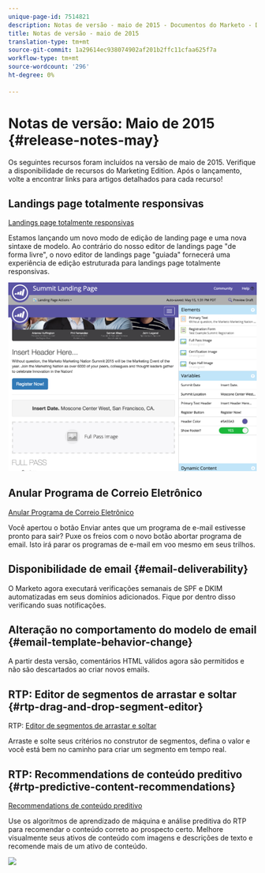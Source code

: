 ```yaml
---
unique-page-id: 7514821
description: Notas de versão - maio de 2015 - Documentos do Marketo - Documentação do produto
title: Notas de versão - maio de 2015
translation-type: tm+mt
source-git-commit: 1a29614ec938074902af201b2ffc11cfaa625f7a
workflow-type: tm+mt
source-wordcount: '296'
ht-degree: 0%

---
```



# Notas de versão: Maio de 2015 {#release-notes-may}

Os seguintes recursos foram incluídos na versão de maio de 2015. Verifique a disponibilidade de recursos do Marketing Edition. Após o lançamento, volte a encontrar links para artigos detalhados para cada recurso!

## Landings page totalmente responsivas

[Landings page totalmente responsivas](../../product-docs/demand-generation/landing-pages/guided-landing-pages/create-a-guided-landing-page.md)

Estamos lançando um novo modo de edição de landing page e uma nova sintaxe de modelo. Ao contrário do nosso editor de landings page &quot;de forma livre&quot;, o novo editor de landings page &quot;guiada&quot; fornecerá uma experiência de edição estruturada para landings page totalmente responsivas.

![](assets/image2015-5-15-13-3a33-3a11.png)

## Anular Programa de Correio Eletrônico

[Anular Programa de Correio Eletrônico](../../product-docs/email-marketing/email-programs/email-program-actions/abort-email-program.md)

Você apertou o botão Enviar antes que um programa de e-mail estivesse pronto para sair? Puxe os freios com o novo botão abortar programa de email. Isto irá parar os programas de e-mail em voo mesmo em seus trilhos.

## Disponibilidade de email  {#email-deliverability}

O Marketo agora executará verificações semanais de SPF e DKIM automatizadas em seus domínios adicionados. Fique por dentro disso verificando suas notificações.

## Alteração no comportamento do modelo de email {#email-template-behavior-change}

A partir desta versão, comentários HTML válidos agora são permitidos e não são descartados ao criar novos emails.

## RTP: Editor de segmentos de arrastar e soltar {#rtp-drag-and-drop-segment-editor}

RTP: [Editor de segmentos de arrastar e soltar](https://docs.marketo.com/display/public/DOCS/RTP+Segments)

Arraste e solte seus critérios no construtor de segmentos, defina o valor e você está bem no caminho para criar um segmento em tempo real.

## RTP: Recommendations de conteúdo preditivo {#rtp-predictive-content-recommendations}

[Recommendations de conteúdo preditivo](https://docs.marketo.com/display/DOCS/Enabling+the+Rich+Media+Recommendation+Engine)

Use os algoritmos de aprendizado de máquina e análise preditiva do RTP para recomendar o conteúdo correto ao prospecto certo. Melhore visualmente seus ativos de conteúdo com imagens e descrições de texto e recomende mais de um ativo de conteúdo.

![](https://lh6.googleusercontent.com/yZhSkWzW3BES9hSTUirKxM5BENG6c1kuYoclQaSY49UZpjF0s4llnshW4DV-vp4myucgOH9IJ3SqyNdy-nc38Xgy-43IY3QblAS1jY5N8GcP4xgTD1Nbp7ibfZV4yc4PM6AHqt4)

